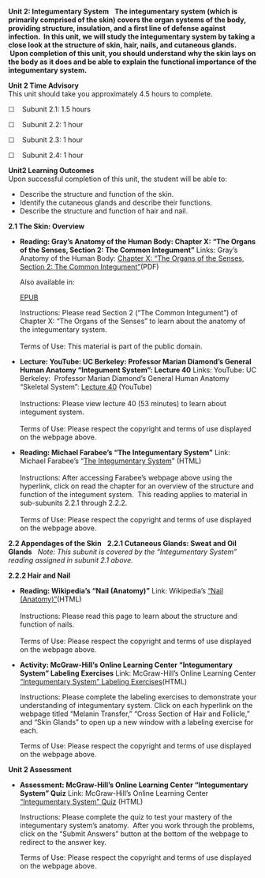 **Unit 2: Integumentary System** <span id="2"></span> 
**The integumentary system (which is primarily comprised of the skin)
covers the organ systems of the body, providing structure, insulation,
and a first line of defense against infection.  In this unit, we will
study the integumentary system by taking a close look at the structure
of skin, hair, nails, and cutaneous glands.  Upon completion of this
unit, you should understand why the skin lays on the body as it does and
be able to explain the functional importance of the integumentary
system.**

**Unit 2 Time Advisory**  
This unit should take you approximately 4.5 hours to complete.

☐    Subunit 2.1: 1.5 hours  
  
 ☐    Subunit 2.2: 1 hour  
  
 ☐    Subunit 2.3: 1 hour  
  
 ☐    Subunit 2.4: 1 hour

**Unit2 Learning Outcomes**  
Upon successful completion of this unit, the student will be able to:  
-   Describe the structure and function of the skin.
-   Identify the cutaneous glands and describe their functions.
-   Describe the structure and function of hair and nail.

**2.1 The Skin: Overview** <span id="2.1"></span> 
-   **Reading: Gray’s Anatomy of the Human Body: Chapter X: “The Organs
    of the Senses, Section 2: The Common Integument”**
    Links: Gray’s Anatomy of the Human Body: [Chapter X: “The Organs of
    the Senses, Section 2: The Common
    Integument”](https://resources.saylor.org/archived/wp-content/uploads/2014/06/BIO302-Anatomy_of_the_Human_Body-Chapter-X.pdf)(PDF)  
      
     Also available in:  

    [EPUB](https://resources.saylor.org/archived/wp-content/uploads/2011/08/BIO302-chXsec2-Bartleby.com_.epub)  
      
     Instructions: Please read Section 2 (“The Common Integument”) of
    Chapter X: “The Organs of the Senses” to learn about the anatomy of
    the integumentary system.    
        
     Terms of Use: This material is part of the public domain. 

-   **Lecture: YouTube: UC Berkeley: Professor Marian Diamond’s General
    Human Anatomy “Integument System”: Lecture 40**
    Links: YouTube: UC Berkeley:  Professor Marian Diamond’s General
    Human Anatomy “Skeletal System”: [Lecture
    40](http://www.youtube.com/watch?v=cFbRAaHhpJA) (YouTube)  
        
     Instructions: Please view lecture 40 (53 minutes) to learn about
    integument system.  
        
     Terms of Use: Please respect the copyright and terms of use
    displayed on the webpage above.

-   **Reading: Michael Farabee’s “The Integumentary System”**
    Link: Michael Farabee’s “[The Integumentary
    System](http://www.emc.maricopa.edu/faculty/farabee/biobk/BioBookINTEGUSYS.html)”
    (HTML)  
        
     Instructions: After accessing Farabee’s webpage above using the
    hyperlink, click on read the chapter for an overview of the
    structure and function of the integument system.  This reading
    applies to material in sub-subunits 2.2.1 through 2.2.2.  
        
     Terms of Use: Please respect the copyright and terms of use
    displayed on the webpage above.

**2.2 Appendages of the Skin** <span id="2.2"></span> 
**2.2.1 Cutaneous Glands: Sweat and Oil Glands** <span
id="2.2.1"></span> 
*Note: This subunit is covered by the “Integumentary System” reading
assigned in subunit 2.1 above.*

**2.2.2 Hair and Nail** <span id="2.2.2"></span> 
-   **Reading: Wikipedia’s “Nail (Anatomy)”**
    Link: Wikipedia’s [“Nail
    (Anatomy)”](http://en.wikipedia.org/wiki/Nail_%28anatomy%29)(HTML)  
        
     Instructions: Please read this page to learn about the structure
    and function of nails.  
        
     Terms of Use: Please respect the copyright and terms of use
    displayed on the webpage above.

-   **Activity: McGraw-Hill’s Online Learning Center “Integumentary
    System” Labeling Exercises**
    Link: McGraw-Hill’s Online Learning Center [“Integumentary System”
    Labeling
    Exercises](http://highered.mcgraw-hill.com/sites/0072351136/student_view0/chapter5/labeling_exercises.html)(HTML)  
      
     Instructions: Please complete the labeling exercises to demonstrate
    your understanding of integumentary system. Click on each hyperlink
    on the webpage titled “Melanin Transfer,” “Cross Section of Hair and
    Follicle,” and “Skin Glands” to open up a new window with a labeling
    exercise for each.  
      
     Terms of Use: Please respect the copyright and terms of use
    displayed on the webpage above.

**Unit 2 Assessment** <span id="2.2.3"></span> 
-   **Assessment: McGraw-Hill’s Online Learning Center “Integumentary
    System” Quiz**
    Link: McGraw-Hill’s Online Learning Center [“Integumentary System”
    Quiz](http://highered.mcgraw-hill.com/sites/0072351136/student_view0/chapter5/chapter_quiz.html) (HTML)  
      
     Instructions: Please complete the quiz to test your mastery of the
    integumentary system’s anatomy.  After you work through the
    problems, click on the “Submit Answers” button at the bottom of the
    webpage to redirect to the answer key.  
      
     Terms of Use: Please respect the copyright and terms of use
    displayed on the webpage above.


